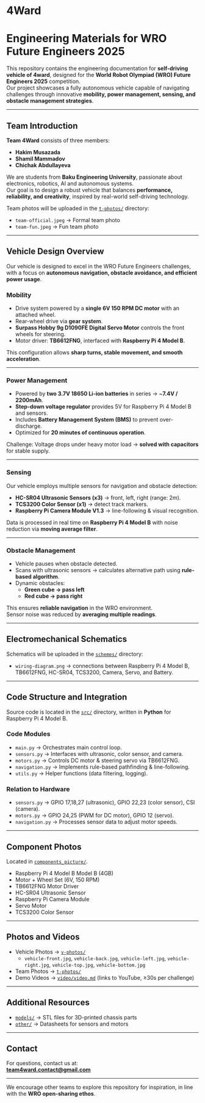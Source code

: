 # 4Ward

# Engineering Materials for WRO Future Engineers 2025

This repository contains the engineering documentation for **self-driving vehicle of 4ward**, designed for the **World Robot Olympiad (WRO) Future Engineers 2025** competition.  
Our project showcases a fully autonomous vehicle capable of navigating challenges through innovative **mobility, power management, sensing, and obstacle management strategies**.

---

## Team Introduction

**Team 4Ward** consists of three members:  
- **Hakim Musazada**  
- **Shamil Mammadov**  
- **Chichak Abdullayeva**

We are students from **Baku Engineering University**, passionate about electronics, robotics, AI and autonomous systems.  
Our goal is to design a robust vehicle that balances **performance, reliability, and creativity**, inspired by real-world self-driving technology.

Team photos will be uploaded in the [`t-photos/`](./t-photos/) directory:  
- `team-official.jpeg`  → Formal team photo  
- `team-fun.jpeg` → Fun team photo  

---

## Vehicle Design Overview

Our vehicle is designed to excel in the WRO Future Engineers challenges, with a focus on **autonomous navigation, obstacle avoidance, and efficient power usage**.

### Mobility
- Drive system powered by a **single 6V 150 RPM DC motor** with an attached wheel.  
- Rear-wheel drive via **gear system**.  
- **Surpass Hobby 9g D1090FE Digital Servo Motor** controls the front wheels for steering.  
- Motor driver: **TB6612FNG**, interfaced with **Raspberry Pi 4 Model B**.  

This configuration allows **sharp turns, stable movement, and smooth acceleration**.

---

### Power Management
- Powered by **two 3.7V 18650 Li-ion batteries** in series → ~**7.4V / 2200mAh**.  
- **Step-down voltage regulator** provides 5V for Raspberry Pi 4 Model B and sensors.  
- Includes **Battery Management System (BMS)** to prevent over-discharge.  
- Optimized for **20 minutes of continuous operation**.  

Challenge: Voltage drops under heavy motor load → **solved with capacitors** for stable supply.  

---

### Sensing
Our vehicle employs multiple sensors for navigation and obstacle detection:

- **HC-SR04 Ultrasonic Sensors (x3)** → front, left, right (range: 2m).  
- **TCS3200 Color Sensor (x1)** → detect track markers.  
- **Raspberry Pi Camera Module V1.3** → line-following & visual recognition.  

Data is processed in real time on **Raspberry Pi 4 Model B** with noise reduction via **moving average filter**.

---

### Obstacle Management
- Vehicle pauses when obstacle detected.  
- Scans with ultrasonic sensors → calculates alternative path using **rule-based algorithm**.  
- Dynamic obstacles:  
  - **Green cube → pass left**  
  - **Red cube → pass right**  

This ensures **reliable navigation** in the WRO environment.  
Sensor noise was reduced by **averaging multiple readings**.

---

## Electromechanical Schematics
Schematics will be uploaded in the [`schemes/`](./schemes/) directory:  

- `wiring-diagram.png` → connections between Raspberry Pi 4 Model B, TB6612FNG, HC-SR04, TCS3200, Camera, Servo, and Battery.  

---

## Code Structure and Integration
Source code is located in the [`src/`](./src/) directory, written in **Python** for Raspberry Pi 4 Model B.  

### Code Modules
- `main.py` → Orchestrates main control loop.  
- `sensors.py` → Interfaces with ultrasonic, color sensor, and camera.  
- `motors.py` → Controls DC motor & steering servo via TB6612FNG.  
- `navigation.py` → Implements rule-based pathfinding & line-following.  
- `utils.py` → Helper functions (data filtering, logging).  

### Relation to Hardware
- `sensors.py` → GPIO 17,18,27 (ultrasonic), GPIO 22,23 (color sensor), CSI (camera).  
- `motors.py` → GPIO 24,25 (PWM for DC motor), GPIO 12 (servo).  
- `navigation.py` → Processes sensor data to adjust motor speeds.

---

## Component Photos
Located in [`components_picture/`](./components-picture/).  

- Raspberry Pi 4 Model B Model B (4GB)  
- Motor + Wheel Set (6V, 150 RPM)  
- TB6612FNG Motor Driver  
- HC-SR04 Ultrasonic Sensor  
- Raspberry Pi Camera Module  
- Servo Motor  
- TCS3200 Color Sensor  

---

## Photos and Videos
- Vehicle Photos → [`v-photos/`](./v-photos/)  
  - `vehicle-front.jpg`, `vehicle-back.jpg`, `vehicle-left.jpg`, `vehicle-right.jpg`, `vehicle-top.jpg`, `vehicle-bottom.jpg`  
- Team Photos → [`t-photos/`](./t-photos/)  
- Demo Videos → [`video/video.md`](./video/video.md) (links to YouTube, ≥30s per challenge)  

---

## Additional Resources
- [`models/`](./models/) → STL files for 3D-printed chassis parts
- [`other/`](./other/) → Datasheets for sensors and motors  

---

## Contact
For questions, contact us at:  
**team4ward.contact@gmail.com**

---

We encourage other teams to explore this repository for inspiration, in line with the **WRO open-sharing ethos**.

